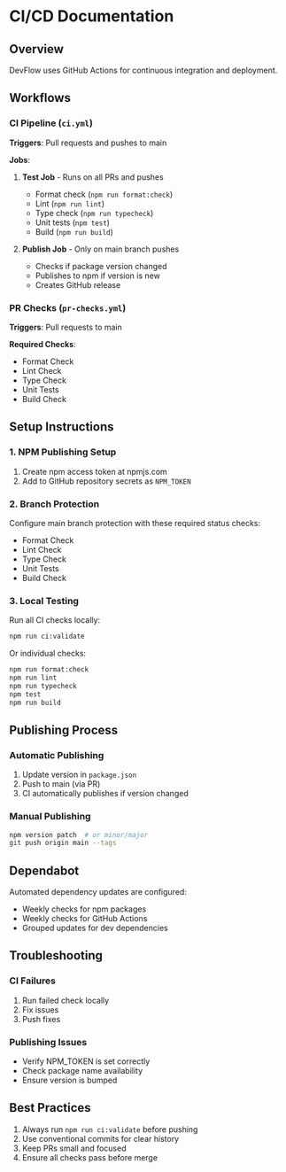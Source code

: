 # CI/CD Documentation

## Overview

DevFlow uses GitHub Actions for continuous integration and deployment.

## Workflows

### CI Pipeline (`ci.yml`)

**Triggers**: Pull requests and pushes to main

**Jobs**:
1. **Test Job** - Runs on all PRs and pushes
   - Format check (`npm run format:check`)
   - Lint (`npm run lint`)
   - Type check (`npm run typecheck`)
   - Unit tests (`npm test`)
   - Build (`npm run build`)

2. **Publish Job** - Only on main branch pushes
   - Checks if package version changed
   - Publishes to npm if version is new
   - Creates GitHub release

### PR Checks (`pr-checks.yml`)

**Triggers**: Pull requests to main

**Required Checks**:
- Format Check
- Lint Check
- Type Check
- Unit Tests
- Build Check

## Setup Instructions

### 1. NPM Publishing Setup

1. Create npm access token at npmjs.com
2. Add to GitHub repository secrets as `NPM_TOKEN`

### 2. Branch Protection

Configure main branch protection with these required status checks:
- Format Check
- Lint Check
- Type Check
- Unit Tests
- Build Check

### 3. Local Testing

Run all CI checks locally:
```bash
npm run ci:validate
```

Or individual checks:
```bash
npm run format:check
npm run lint
npm run typecheck
npm test
npm run build
```

## Publishing Process

### Automatic Publishing

1. Update version in `package.json`
2. Push to main (via PR)
3. CI automatically publishes if version changed

### Manual Publishing

```bash
npm version patch  # or minor/major
git push origin main --tags
```

## Dependabot

Automated dependency updates are configured:
- Weekly checks for npm packages
- Weekly checks for GitHub Actions
- Grouped updates for dev dependencies

## Troubleshooting

### CI Failures

1. Run failed check locally
2. Fix issues
3. Push fixes

### Publishing Issues

- Verify NPM_TOKEN is set correctly
- Check package name availability
- Ensure version is bumped

## Best Practices

1. Always run `npm run ci:validate` before pushing
2. Use conventional commits for clear history
3. Keep PRs small and focused
4. Ensure all checks pass before merge